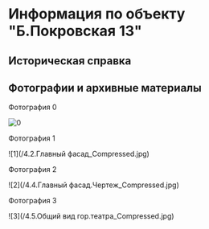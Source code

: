 # Информация по объекту "Б.Покровская 13"

## Историческая справка

## Фотографии и архивные материалы

Фотография 0

![0](/1_Compressed.jpg)

Фотография 1

![1](/4.2.Главный фасад_Compressed.jpg)

Фотография 2

![2](/4.4.Главный фасад.Чертеж_Compressed.jpg)

Фотография 3

![3](/4.5.Общий вид гор.театра_Compressed.jpg)

